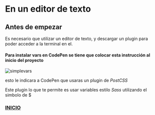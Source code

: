 # En un editor de texto

## Antes de empezar           
Es necesario que utilizar un editor de texto, y descargar un plugin para poder acceder a la terminal en el.






#### Para instalar vars en CodePen se tiene que colocar esta instrucción al inicio del proyecto          
![simplevars](https://cloud.githubusercontent.com/assets/23077669/24433912/4a5c45a6-13e9-11e7-8cfa-4263ebf3bdb4.jpeg)

esto le indicara a CodePen que usaras un plugin de *PostCSS* 

Este plugin lo que te permite es usar variables estilo *Sass* utilizando el simbolo de $


































### [INICIO](https://github.com/juanmoguel/Introducci-n-a-Postcss/blob/master/Main.md)
